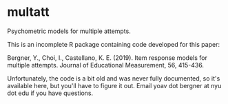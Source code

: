 # multatt
Psychometric models for multiple attempts.

This is an incomplete R package containing code developed for this paper:

  Bergner, Y., Choi, I., Castellano, K. E. (2019). Item response models for multiple attempts. Journal of Educational Measurement, 56, 415-436.
	
Unfortunately, the code is a bit old and was never fully documented, so it's available here, but you'll have to figure it out. Email yoav dot bergner at nyu dot edu if you have questions.
